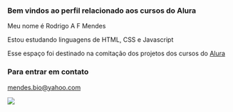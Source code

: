 ### Bem vindos ao perfil relacionado aos cursos do Alura

Meu nome é Rodrigo A F Mendes

Estou estudando linguagens de HTML, CSS e Javascript

Esse espaço foi destinado na comitação dos projetos dos cursos do [Alura](https://www.alura.com.br/)

### Para entrar em contato
mendes.bio@yahoo.com

![](https://media4.giphy.com/media/v1.Y2lkPTc5MGI3NjExNnM1d3huNnFzZDdyamhzYW5ma2kxN2llZjh5Y2o1aTU3cTI5bHRyOCZlcD12MV9naWZzX3NlYXJjaCZjdD1n/bGgsc5mWoryfgKBx1u/giphy.webp)


